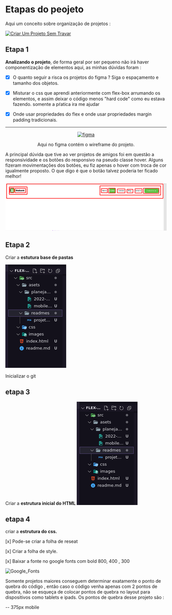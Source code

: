 # Etapas do peojeto
    
Aqui um conceito sobre organização de projetos : 

[![Criar Um Projeto Sem Travar](https://img.shields.io/badge/Notion-000000?style=for-the-badge&logo=notion&logoColor=white)](https://rafinhadev.notion.site/Como-fazer-um-site-sem-travar-f7e14e5b0f60442dba352230d4af08ee)



## Etapa 1 

**Analizando  o projeto**, de forma geral por ser pequeno não irá haver componentização de elementos aqui, as minhas dúvidas foram : 

- [x] O quanto seguir a risca os projetos do figma ? 
        Siga o espaçamento e tamanho dos objetos.

- [x] Misturar o css que aprendi anteriormente com flex-box arrumando os elementos, e assim deixar o código menos "hard code" como eu estava fazendo.
        somente a pŕatica ira me ajudar

- [x] Onde usar propriedades do flex e onde usar propriedades margin padding tradicionais.

<hr>
<div align="center">

[![figma](https://img.shields.io/badge/Figma-F24E1E?style=for-the-badge&logo=figma&logoColor=white)](https://www.figma.com/file/DYk9DZr6urB9MZ4iNt1a61/Desafio-HTML-%2B-CSS?node-id=0%3A1)
    
Aqui no figma contém o wireframe do projeto.
    
 </div>

A principal dúvida que tive ao ver projetos de amigos foi em questão a responsividade e os botões do responsivo na pseudo classe hover. 
Alguns fizeram movimentações dos botões, eu fiz apenas o hover com troca de cor igualmente proposto.
O que digo é que o botão talvez poderia ter ficado melhor! 

![ImagemDaAnalize](../planejamento/2022-11-05_03-09.png)

## Etapa 2

Criar a **estutura base de pastas** 

![EstruturaImagem](../planejamento/estruturaDePastas.png)

Inicializar o git

## etapa 3 

Criar a **estrutura inicial do HTML** 
![CodandoHTML](../planejamento/estruturaDePastas.png)

## etapa 4


criar a **estrutura do css.** 

[x] Pode-se criar a folha de reseat 

[x] Criar a folha de style.

[x] Baixar a fonte no google fonts com bold 800, 400 , 300

![Google_Fonts](https://fonts.google.com/specimen/Public+Sans?query=public+sans)

Somente projetos maiores conseguem determinar exatamente o ponto de quebra do código , então caso o código venha apenas com 2 pontos de quebra, não se esqueça de colocar pontos de quebra no layout para dispositivos como tablets e ipads.
Os pontos de quebra desse projeto são : 

-- 375px mobile

